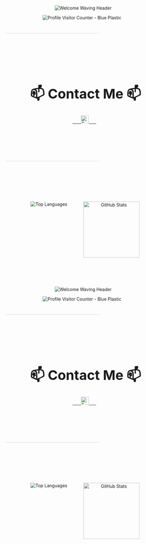 <div align="center"> 

  <img src="https://capsule-render.vercel.app/api?type=waving&color=0377fc&text=Welcome%20to%20My%20GitHub!%20👋&fontColor=ffffff&fontSize=40&height=150&section=header&font=Josefin%20Sans" alt="Welcome Waving Header"/> 
  <div style="width: 60%; margin: 0 auto 10px auto; display: flex; justify-content: flex-start;"> 
   <img align="Left" src="https://komarev.com/ghpvc/?username=jungwon-csc&color=blue&style=plastic" alt="Profile Visitor Counter - Blue Plastic"/> 
  </div> 
  <div style="width: 100%; text-align: center; margin-top: 10px; margin-bottom: 30px;"> <hr style="width:60%; border:none; height:1px; background-color:#d0d7de;" /> 
  </div> 
  <div style="margin-top: 25px; margin-bottom: 25px;"> 
   <p style="font-size: 43px; margin-bottom: 5px;"> 
    <strong>:mailbox: Contact Me :mailbox:</strong> 
   </p> 
   <p style="margin-top: 5px;"> 
    <a href="mailto:jungwon.park@cscloud.co.jp" target="_blank"> 
     <img src="https://img.shields.io/badge/Email-EA4335.svg?style=plastic&logo=Gmail&logoColor=white" alt="Email" height="25"/> 
    </a> 
   </p> 
  </div> 

  <div style="width: 100%; text-align: center; margin-top: 10px; margin-bottom: 30px;"> <hr style="width:60%; border:none; height:1px; background-color:#d0d7de;" /> 
  </div> 

  <div class="stats-cards" style="display: flex; flex-wrap: wrap; justify-content: center; align-items: flex-start; gap: 16px; margin-top: 20px;"> 
   <img src="https://github-readme-stats.vercel.app/api/top-langs/?username=jungwon-csc&layout=compact&theme=transparent" alt="Top Languages" /> 
   <img height="180" src="https://github-readme-stats.vercel.app/api?username=jungwon-csc&show_icons=true&theme=transparent&rank_icon=github" alt="GitHub Stats" /> 
  </div> 

 </div>
<div align="center"> 

  <img src="https://capsule-render.vercel.app/api?type=waving&color=0377fc&text=Welcome%20to%20My%20GitHub!%20👋&fontColor=ffffff&fontSize=40&height=150&section=header&font=Josefin%20Sans" alt="Welcome Waving Header"/> 
  <div style="width: 60%; margin: 0 auto 10px auto; display: flex; justify-content: flex-start;"> 
   <img align="Left" src="https://komarev.com/ghpvc/?username=jungwon-csc&color=blue&style=plastic" alt="Profile Visitor Counter - Blue Plastic"/> 
  </div> 
  <div style="width: 100%; text-align: center; margin-top: 10px; margin-bottom: 30px;"> <hr style="width:60%; border:none; height:1px; background-color:#d0d7de;" /> 
  </div> 
  <div style="margin-top: 25px; margin-bottom: 25px;"> 
   <p style="font-size: 43px; margin-bottom: 5px;"> 
    <strong>:mailbox: Contact Me :mailbox:</strong> 
   </p> 
   <p style="margin-top: 5px;"> 
    <a href="mailto:jungwon.park@cscloud.co.jp" target="_blank"> 
     <img src="https://img.shields.io/badge/Email-EA4335.svg?style=plastic&logo=Gmail&logoColor=white" alt="Email" height="25"/> 
    </a> 
   </p> 
  </div> 

  <div style="width: 100%; text-align: center; margin-top: 10px; margin-bottom: 30px;"> <hr style="width:60%; border:none; height:1px; background-color:#d0d7de;" /> 
  </div> 

  <div class="stats-cards" style="display: flex; flex-wrap: wrap; justify-content: center; align-items: flex-start; gap: 16px; margin-top: 20px;"> 
   <img src="https://github-readme-stats.vercel.app/api/top-langs/?username=jungwon-csc&layout=compact&theme=transparent" alt="Top Languages" /> 
   <img height="180" src="https://github-readme-stats.vercel.app/api?username=jungwon-csc&show_icons=true&theme=transparent&rank_icon=github" alt="GitHub Stats" /> 
  </div> 

 </div>
